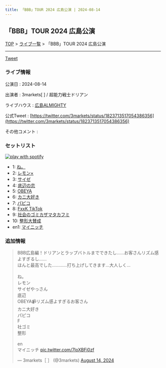 ```yaml
---
title: 「BBB」TOUR 2024 広島公演 | 2024-08-14
---
```

## 「BBB」TOUR 2024 広島公演

[TOP](/setlist/) > [ライブ一覧](lives.html) > 「BBB」TOUR 2024 広島公演

___

<a href="https://twitter.com/share?ref_src=twsrc%5Etfw" data-text="3markets[ ]セットリスト > 「BBB」TOUR 2024 広島公演" class="twitter-share-button" data-via="3markets" data-hashtags="3markets" data-related="3markets" data-show-count="false">Tweet</a>

### ライブ情報

公演日
:    2024-08-14

出演者
:    3markets[ ] / 超能力戦士ドリアン

ライブハウス
:    [広島ALMIGHTY](livehouse088.html)

公式Tweet
:    [https://twitter.com/3markets/status/1823713517054386356](https://twitter.com/3markets/status/1823713517054386356)

その他コメント
:    

### セットリスト


[![play with spotify](images/spotify-icon.png)](https://open.spotify.com/playlist/03JUhu8f2Dnhzewvnmz2XO)



*  1: [ね。](song076.html)
*  2: [レモン×](song003.html)
*  3: [サイゼ](song004.html)
*  4: [底辺の恋](song008.html)
*  5: [OBEYA](song021.html)
*  6: [カニ大好き](song079.html)
*  7: [パピコ](song036.html)
*  8: [FxxK TikTok](song082.html)
*  9: [社会のゴミカザマタカフミ](song002.html)
*  10: [整形大賛成](song005.html)
*  en1: [マイニッチ](song046.html)


### 追加情報



<blockquote class="twitter-tweet"><p lang="ja" dir="ltr">BBB広島編！ドリアンとラップバトルまでできたし……お客さんリズム感よすぎるし……<br>ほんと最高でした…………打ち上げしてきます…大人しく…<br><br>ね。<br>レモン<br>サイゼやっさん<br>底辺<br>OBEYA📹リズム感よすぎるお客さん<br>カニ大好き<br>パピコ<br>F<br>社ゴミ<br>整形<br><br>en<br>マイニッチ <a href="https://t.co/7loXBFi0zf">pic.twitter.com/7loXBFi0zf</a></p>&mdash; 3markets［ ］ (@3markets) <a href="https://twitter.com/3markets/status/1823713517054386356?ref_src=twsrc%5Etfw">August 14, 2024</a></blockquote>
<script async src="https://platform.twitter.com/widgets.js" charset="utf-8"></script>




<script async src="https://platform.twitter.com/widgets.js" charset="utf-8"></script>